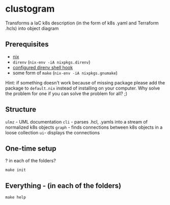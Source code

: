 # clustogram
Transforms a IaC k8s description (in the form of k8s .yaml and Terraform .hcls) into object diagram

## Prerequisites
- [nix](https://nixos.org/nix/manual/#chap-installation)
- `direnv` (`nix-env -iA nixpkgs.direnv`)
- [configured direnv shell hook ](https://direnv.net/docs/hook.html)
- some form of `make` (`nix-env -iA nixpkgs.gnumake`)

Hint: if something doesn't work because of missing package please add the package to `default.nix` instead of installing on your computer. Why solve the problem for one if you can solve the problem for all? ;)
## Structure
`ulmz` - UML documentation
`cli` - parses .hcl, .yamls into a stream of normalized k8s objects
`graph` - finds connections between k8s objects in a loose collection
`ui`- displays the connections

## One-time setup
? in each of the folders?

```
make init
```

## Everything - (in each of the folders)
```
make help
```
